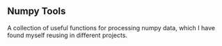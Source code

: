 ## Numpy Tools

A collection of useful functions for processing numpy data,
which I have found myself reusing in different projects.

